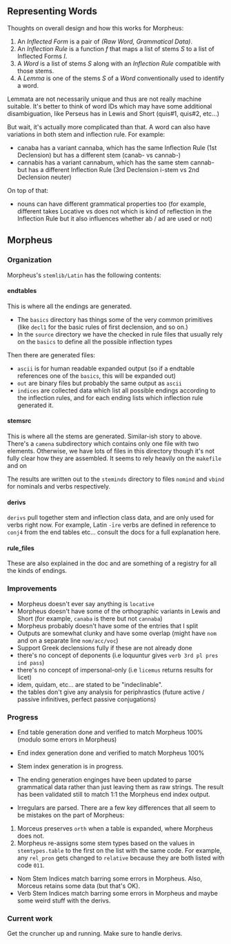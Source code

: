## Representing Words

Thoughts on overall design and how this works for Morpheus:

1. An _Inflected Form_ is a pair of _(Raw Word, Grammatical Data)_.
2. An _Inflection Rule_ is a function _f_ that maps a list of stems _S_ to a list of Inflected Forms _I_.
3. A _Word_ is a list of stems _S_ along with an _Inflection Rule_ compatible with those stems.
4. A _Lemma_ is one of the stems _S_ of a _Word_ conventionally used to identify a word.

Lemmata are not necessarily unique and thus are not really machine suitable. It's better to think of word IDs
which may have some additional disambiguation, like Perseus has in Lewis and Short (quis#1, quis#2, etc...)

But wait, it's actually more complicated than that. A word can also have variations in both stem and inflection rule.
For example:

- canaba has a variant cannaba, which has the same Inflection Rule (1st Declension) but has a different stem (canab- vs cannab-)
- cannabis has a variant cannabum, which has the same stem cannab- but has a different Inflection Rule (3rd Declension i-stem vs 2nd Declension neuter)

On top of that:

- nouns can have different grammatical properties too (for example, different takes Locative vs does not which is kind of reflection in the
  Inflection Rule but it also influences whether ab / ad are used or not)

## Morpheus

### Organization

Morpheus's `stemlib/Latin` has the following contents:

#### endtables

This is where all the endings are generated.

- The `basics` directory has things some of the very
  common primitives (like `decl1` for the basic rules of first declension, and so on.)
- In the `source` directory we have the checked in rule files that usually rely on the `basics` to
  define all the possible inflection types

Then there are generated files:

- `ascii` is for human readable expanded output (so if a endtable references one of the `basics`, this will be expanded out)
- `out` are binary files but probably the same output as `ascii`
- `indices` are collected data which list all possible endings according to the inflection rules, and for each ending lists which inflection rule generated it.

#### stemsrc

This is where all the stems are generated. Similar-ish story to above. There's a `camena` subdirectory which contains only one file with two elements.
Otherwise, we have lots of files in this directory though it's not fully clear how they are assembled. It seems to rely heavily on the `makefile` and on

The results are written out to the `steminds` directory to files `nomind` and `vbind` for nominals and verbs respectively.

#### derivs

`derivs` pull together stem and inflection class data, and are only used for verbs right now. For example, Latin `-īre` verbs are defined
in reference to `conj4` from the end tables etc... consult the docs for a full explanation here.

#### rule_files

These are also explained in the doc and are something of a registry for all the kinds of endings.

### Improvements

- Morpheus doesn't ever say anything is `locative`
- Morpheus doesn't have some of the orthographic variants in Lewis and Short (for example, `canaba` is there but not `cannaba`)
- Morpheus probably doesn't have some of the entries that I split
- Outputs are somewhat clunky and have some overlap (might have `nom` and on a separate line `nom/acc/voc`)
- Support Greek declensions fully if these are not already done
- there's no concept of deponents (i.e loquuntur gives `verb 3rd pl pres ind pass`)
- there's no concept of impersonal-only (i.e `licemus` returns results for licet)
- idem, quidam, etc... are stated to be "indeclinable".
- the tables don't give any analysis for periphrastics (future active / passive infinitives, perfect passive conjugations)

### Progress

- End table generation done and verified to match Morpheus 100% (modulo some errors in Morpheus)
- End index generation done and verified to match Morpheus 100%
- Stem index generation is in progress.
- The ending generation enginges have been updated to parse grammatical data
  rather than just leaving them as raw strings. The result has been validated
  still to match 1:1 the Morpheus end index output.

- Irregulars are parsed.
There are a few key differences that all seem to be mistakes on the part of Morpheus:

1. Morceus preserves `orth` when a table is expanded, where Morpheus does not.
2. Morpheus re-assigns some stem types based on the values in `stemtypes.table` to the first
   on the list with the same code. For example, any `rel_pron` gets changed to `relative` because
   they are both listed with code `011`.

- Nom Stem Indices match barring some errors in Morpheus. Also, Morceus retains some data (but that's OK).
- Verb Stem Indices match barring some errors in Morpheus and maybe some weird stuff with the derivs.


### Current work

Get the cruncher up and running. Make sure to handle derivs.
